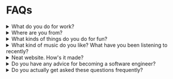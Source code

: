 # FAQs

<details>
<summary>What do you do for work?</summary>

I work at Google Research on the Anthromet team. Here I develop machine-learning applications for the weather. I used to
work on the [Arcs project](https://github.com/PolymerLabs/arcs), a system to protect user privacy in the AI era. Before
joining Google, I've had a mix of software engineering and machine learning roles.
</details>

<details>

<summary>Where are you from?</summary>

All over California, really. I grew up in [San Diego](/zettel/san-diego/) (north county) and went to college there, too.
I lived in Oakland for a few years, then in the Santa Cruz / Monterey area. I recently found myself in the central
coast near SLO. Hey, maybe one day I'll end up in Chico or Mt. Shasta.

</details>

<details>
<summary>What kinds of things do you do for fun?</summary>

I really enjoy traveling. Before the pandemic, I was visiting Sydney, Australia, twice a year for work. I used to take
trips to exciting places, like Havana and Paris, with a fair amount of regularity.

Cam & I certainly took a break from this during the height of the pandemic. When travel became safer, we started to
travel more domestically. We moved all around California and visited friends & family out of state, like New York and
Texas. To this day, we always seem to have an upcoming place to visit.

Generally, I'd say I like to spend time with my community more than with my hobbies. I like to see family & friends
whenever possible, and otherwise make friends out of strangers. I once made a friend on Bart!

</details>

<details>

<summary>What kind of music do you like? What have you been listening to recently?</summary>

<div id="music"></div>

Why, thank you for asking! In a world of streaming music, it's common to say that one's tastes are eclectic. This
certainly is true for me, however, it doesn't really speak to the shape of my preferences. Instead of telling, let me
try to show what I like (with the help of [everynoise.com](https://everynoise.com)):

* [Here are all my playlists](https://everynoise.com/research.cgi?mode=user&name=djbokonon). I've been cataloguing all
  the songs I come across that are 1) new-to-me and 2) strike my fancy 3) per month and year since ~2016.

* Try clicking on the "tracks" link for a playlist. For
  example, [here are the tracks](https://everynoise.com/playlistprofile.cgi?id=1UcLLHgGUDe8lBOuuuiN1Y) in my
  `Spring Refined 2016` playlist. Or, consider
  viewing [the tracks of a more recent playlist](https://everynoise.com/playlistprofile.cgi?id=2NDxw8EduMlWC73ZSOJ21X).
  These will give you a feel of the music and subgenres that I like.

* If a genre seems interesting to you, click the link to explore artists that create music associated with that genre.
  For example, I listen to a bunch of [art pop](https://everynoise.com/research.cgi?mode=genre&name=art%20pop).

</details>


<details>

<summary>Neat website. How's it made?</summary>

Thanks! This website is mostly generated HTML and CSS. In an effort to keep
things simple, my generator consists of some shell scripts that invoke [pandoc](https://pandoc.org/) (Check out
the [source](https://github.com/alxmrs/website), or
consider [making your own](https://github.com/alxmrs/pandoc-website-template) shell-powered website). I thought I would
have to replace my hacked-together solution with a "real" static site generator until I
found [this awesome project](https://github.com/chambln/pandoc-rss) for generating an RSS feed! It seems like I'm
not the only pandoc obsessed developer out there (there are dozens of us!). I guess the allure of creating a website in 
PowerPoint too strong to let this go...

If you find any part of it that is not accessible or generally unusable, please reach out to me, and I'll correct it.

</details>

<details>

<summary>Do you have any advice for becoming a software engineer?</summary>

Yes – but that depends a lot on your situation. Please, email me (or reach out some other way). I'm happy to give you my
2¢.

<details>

<summary>Oh! I'm a UCSD undergraduate.</summary>

Awesome. I get messages from UCSD undergrads from time to time. One day, I'll write an article with general advice for
students like you. Until then, would you be interested
in [connecting with me on TritonsConnect](https://tritonsconnect.com/user/782505)? From there, I can learn a bit more
about you and provide commensurate advice.

</details>


</details>

<details>

<summary>Do you actually get asked these questions frequently?</summary>

Like, not really.

</details>

